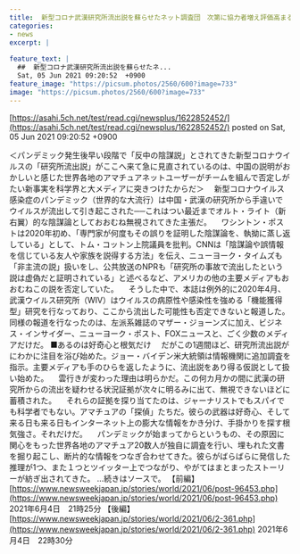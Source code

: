 ```yaml
---
title:  新型コロナ武漢研究所流出説を蘇らせたネット調査団　次第に協力者増え評価高まる  
categories:
- news
excerpt: |
  
feature_text: |
  ##  新型コロナ武漢研究所流出説を蘇らせたネ...
  Sat, 05 Jun 2021 09:20:52  +0900
feature_image: "https://picsum.photos/2560/600?image=733"
image: "https://picsum.photos/2560/600?image=733"
---
```


[https://asahi.5ch.net/test/read.cgi/newsplus/1622852452/](https://asahi.5ch.net/test/read.cgi/newsplus/1622852452/)
posted on Sat, 05 Jun 2021 09:20:52  +0900

<!--more-->

＜パンデミック発生後早い段階で「反中の陰謀説」とされてきた新型コロナウイルスの「研究所流出説」がここへ来て急に見直されているのは、中国の説明がおかしいと感じた世界各地のアマチュアネットユーザーがチームを組んで否定しがたい新事実を科学界と大メディアに突きつけたからだ＞ 　新型コロナウイルス感染症のパンデミック（世界的な大流行）は中国・武漢の研究所から手違いでウイルスが流出して引き起こされた──これはつい最近までオルト・ライト（新右翼）的な陰謀論としておおむね無視されてきた主張だ。 　ワシントン・ポストは2020年初め、「専門家が何度もその誤りを証明した陰謀論を、執拗に蒸し返している」として、トム・コットン上院議員を批判。CNNは「陰謀論や誤情報を信じている友人や家族を説得する方法」を伝え、ニューヨーク・タイムズも「非主流の説」扱いをし、公共放送のNPRも「研究所の事故で流出したという説は虚偽だと証明されている」と述べるなど、アメリカの他の主要メディアもおおむねこの説を否定していた。 　そうした中で、本誌は例外的に2020年4月、武漢ウイルス研究所（WIV）はウイルスの病原性や感染性を強める「機能獲得型」研究を行なっており、ここから流出した可能性も否定できないと報道した。同様の報道を行なったのは、左派系雑誌のマザー・ジョーンズに加え、ビジネス・インサイダー、ニューヨーク・ポスト、FOXニュースと、ごく少数のメディアだけだ。 ■あるのは好奇心と根気だけ 　だがこの1週間ほど、研究所流出説がにわかに注目を浴び始めた。ジョー・バイデン米大統領は情報機関に追加調査を指示。主要メディアも手のひらを返したように、流出説をあり得る仮説として扱い始めた。 　雲行きが変わった理由は明らかだ。この何カ月かの間に武漢の研究所からの流出を疑わせる状況証拠が次々に明るみに出て、無視できないほどに蓄積された。 　それらの証拠を探り当てたのは、ジャーナリストでもスパイでも科学者でもない。アマチュアの「探偵」たちだ。彼らの武器は好奇心、そして来る日も来る日もインターネット上の膨大な情報をかき分け、手掛かりを探す根気強さ。それだけだ。 　パンデミックが始まってからというもの、その原因に関心をもった世界各地のアマチュア20数人が独自に調査を行い、埋もれた文書を掘り起こし、断片的な情報をつなぎ合わせてきた。彼らがばらばらに発信した推理が1つ、また１つとツイッター上でつながり、やがてはまとまったストーリーが紡ぎ出されてきた。 …続きはソースで。 【前編】[https://www.newsweekjapan.jp/stories/world/2021/06/post-96453.php](https://www.newsweekjapan.jp/stories/world/2021/06/post-96453.php) 2021年6月4日　21時25分 【後編】[https://www.newsweekjapan.jp/stories/world/2021/06/2-361.php](https://www.newsweekjapan.jp/stories/world/2021/06/2-361.php) 2021年6月4日　22時30分
